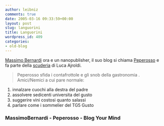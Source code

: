 ```yaml
---
author: leibniz
comments: true
date: 2005-03-16 09:33:59+00:00
layout: post
slug: languorini
title: Languorini
wordpress_id: 409
categories:
- old-blog
---
```


[Massimo Bernardi](http://massimobernardi.blogs.it/) ora e un nanopublisher, il suo blog si chiama [Peperosso](http://www.peperosso.info/) e fa parte della [scuderia](http://www.blogyourmind.info/) di Luca Ajroldi.




> 

> 
> Peperosso sfida i contafrottole e gli snob della gastronomia . Amici/Nemici a cui pare normale:  
1) innalzare cuochi alla destra del padre  
2) assolvere sedicenti universita del gusto  
3) suggerire vini costosi quanto salassi  
4) parlare come i sommelier del TG5 Gusto




### MassimoBernardi - Peperosso - Blog Your Mind
